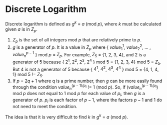 # Discrete Logarithm
Discrete logarithm is defined as $g^k$ = $a$ (mod $p$), where $k$ must be calculated given $a$ is in $Z_p$.

1. $Z_p$ is the set of all integers mod $p$ that are relatively prime to $p$.
2. $g$ is a generator of $p$. It is a value in $Z_p$ where { $value_1^1$, $value_2^2$, ... , $value_n^{p - 1}$ } mod $p$ = $Z_p$. For example, $Z_5$ = {1, 2, 3, 4}, and 2 is a generator of 5 because { $2^1$, $2^2$, $2^3$, $2^4$ } mod 5 = {1, 2, 3, 4} mod 5 = $Z_5$. But 4 is not a generator of 5 because { $4^1$, $4^2$, $4^3$, $4^4$ } mod 5 = {4, 1, 4, 1} mod 5 != $Z_5$.
3. If $p$ = $2q + 1$ where q is a prime number, then $g$ can be more easily found through the condition $value_n^{(p-1)/p_i}$ != 1 (mod $p$). So, if ($value_n^{(p-1)/p_i}$) mod $p$ does not equal to 1 mod $p$ for each value of $p_i$, then $g$ is a generator of $p$. $p_i$ is each factor of $p - 1$, where the factors $p - 1$ and 1 do not need to meet the condition.

The idea is that it is very difficult to find $k$ in $g^k$ = $a$ (mod $p$).
